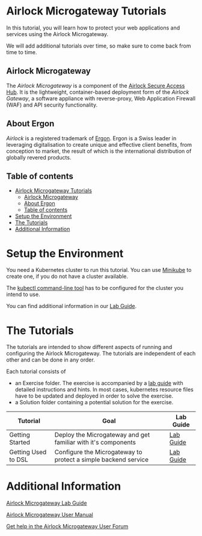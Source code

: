 # Airlock Microgateway Tutorials
In this tutorial, you will learn how to protect your web applications and services using the Airlock Microgateway.

We will add additional tutorials over time, so make sure to come back from time to time.


## Airlock Microgateway
The *Airlock Microgateway* is a component of the [Airlock Secure Access Hub](https://www.airlock.com/).
It is the lightweight, container-based deployment form of the *Airlock Gateway*, a software appliance with reverse-proxy, Web Application Firewall (WAF) and API security functionality.


## About Ergon
*Airlock* is a registered trademark of [Ergon](https://www.ergon.ch). Ergon is a Swiss leader in leveraging digitalisation to create unique and effective client benefits, from conception to market, the result of which is the international distribution of globally revered products.

## Table of contents
- [Airlock Microgateway Tutorials](#airlock-microgateway-tutorials)
  - [Airlock Microgateway](#airlock-microgateway)
  - [About Ergon](#about-ergon)
  - [Table of contents](#table-of-contents)
- [Setup the Environment](#setup-the-environment)
- [The Tutorials](#the-tutorials)
- [Additional Information](#additional-information)


# Setup the Environment
You need a Kubernetes cluster to run this tutorial. You can use [Minikube](https://minikube.sigs.k8s.io/docs/start/) to create one, if you do not have a cluster available.

The [kubectl command-line tool](https://kubernetes.io//docs/tasks/tools/) has to be configured for the cluster you intend to use.

You can find additional information in our [Lab Guide](https://docs.airlock.com/microgateway/nightly/#data/tutorials.html).


# The Tutorials
The tutorials are intended to show different aspects of running and configuring the Airlock Microgateway. The tutorials are independent of each other and can be done in any order.

Each tutorial consists of
- an Exercise folder. The exercise is accompanied by a [lab guide](https://docs.airlock.com/microgateway/nightly/#data/tutorials.html) with detailed instructions and hints. In most cases, kubernetes resource files have to be updated and deployed in order to solve the exercise.
- a Solution folder containing a potential solution for the exercise.

Tutorial | Goal | Lab Guide
--- | --- | ---
Getting Started |Deploy the Microgateway and get familiar with it's components|[Lab Guide](https://docs.airlock.com/microgateway/nightly/#data/gettingstart_1.html)
Getting Used to DSL |Configure the Microgateway to protect a simple backend service |[Lab Guide](https://docs.airlock.com/microgateway/nightly/#data/gettingusedt.html)


# Additional Information
[Airlock Microgateway Lab Guide](https://docs.airlock.com/microgateway/nightly/#data/tutorials.html)

[Airlock Microgateway User Manual](https://docs.airlock.com/microgateway/latest/)

[Get help in the Airlock Microgateway User Forum](https://forum.airlock.com)